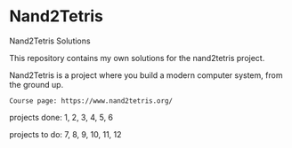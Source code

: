 # Nand2Tetris
Nand2Tetris Solutions

This repository contains my own solutions for the nand2tetris project.

Nand2Tetris is a project where you build a modern computer system, from the ground up.

	Course page: https://www.nand2tetris.org/

projects done:
1, 2, 3, 4, 5, 6

projects to do:
7, 8, 9, 10, 11, 12
